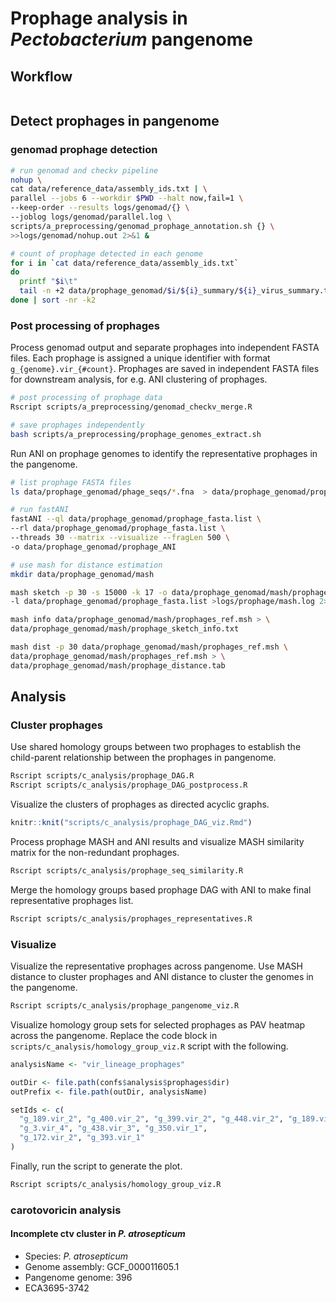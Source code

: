 # Prophage analysis in *Pectobacterium* pangenome

## Workflow

```mermaid

```

## Detect prophages in pangenome

### genomad prophage detection

```bash
# run genomad and checkv pipeline
nohup \
cat data/reference_data/assembly_ids.txt | \
parallel --jobs 6 --workdir $PWD --halt now,fail=1 \
--keep-order --results logs/genomad/{} \
--joblog logs/genomad/parallel.log \
scripts/a_preprocessing/genomad_prophage_annotation.sh {} \
>>logs/genomad/nohup.out 2>&1 &

# count of prophage detected in each genome
for i in `cat data/reference_data/assembly_ids.txt`
do
  printf "$i\t"
  tail -n +2 data/prophage_genomad/$i/${i}_summary/${i}_virus_summary.tsv | wc -l
done | sort -nr -k2

```

### Post processing of prophages 

Process genomad output and separate prophages into independent FASTA files. Each
prophage is assigned a unique identifier with format `g_{genome}.vir_{#count}`.
Prophages are saved in independent FASTA files for downstream analysis, for e.g.
ANI clustering of prophages.

```bash
# post processing of prophage data
Rscript scripts/a_preprocessing/genomad_checkv_merge.R

# save prophages independently
bash scripts/a_preprocessing/prophage_genomes_extract.sh
```

Run ANI on prophage genomes to identify the representative prophages in the 
pangenome.

```bash
# list prophage FASTA files
ls data/prophage_genomad/phage_seqs/*.fna  > data/prophage_genomad/prophage_fasta.list

# run fastANI
fastANI --ql data/prophage_genomad/prophage_fasta.list \
--rl data/prophage_genomad/prophage_fasta.list \
--threads 30 --matrix --visualize --fragLen 500 \
-o data/prophage_genomad/prophage_ANI

# use mash for distance estimation
mkdir data/prophage_genomad/mash

mash sketch -p 30 -s 15000 -k 17 -o data/prophage_genomad/mash/prophages_ref \
-l data/prophage_genomad/prophage_fasta.list >logs/prophage/mash.log 2>&1

mash info data/prophage_genomad/mash/prophages_ref.msh > \
data/prophage_genomad/mash/prophage_sketch_info.txt

mash dist -p 30 data/prophage_genomad/mash/prophages_ref.msh \
data/prophage_genomad/mash/prophages_ref.msh > \
data/prophage_genomad/mash/prophage_distance.tab

```

## Analysis

### Cluster prophages

Use shared homology groups between two prophages to establish the child-parent
relationship between the prophages in pangenome.

```bash
Rscript scripts/c_analysis/prophage_DAG.R
Rscript scripts/c_analysis/prophage_DAG_postprocess.R
```

Visualize the clusters of prophages as directed acyclic graphs.

```r
knitr::knit("scripts/c_analysis/prophage_DAG_viz.Rmd")
```

Process prophage MASH and ANI results and visualize MASH similarity matrix for
the non-redundant prophages.

```bash
Rscript scripts/c_analysis/prophage_seq_similarity.R
```

Merge the homology groups based prophage DAG with ANI to make final representative
prophages list.

```bash
Rscript scripts/c_analysis/prophages_representatives.R
```

### Visualize

Visualize the representative prophages across pangenome. Use MASH distance to
cluster prophages and ANI distance to cluster the genomes in the pangenome.

```bash
Rscript scripts/c_analysis/prophage_pangenome_viz.R
```

Visualize homology group sets for selected prophages as PAV heatmap across the
pangenome. Replace the code block in `scripts/c_analysis/homology_group_viz.R` 
script with the following.

```r
analysisName <- "vir_lineage_prophages"

outDir <- file.path(confs$analysis$prophages$dir)
outPrefix <- file.path(outDir, analysisName)

setIds <- c(
  "g_189.vir_2", "g_400.vir_2", "g_399.vir_2", "g_448.vir_2", "g_189.vir_1", 
  "g_3.vir_4", "g_438.vir_3", "g_350.vir_1",
  "g_172.vir_2", "g_393.vir_1"
)
```

Finally, run the script to generate the plot.

```bash
Rscript scripts/c_analysis/homology_group_viz.R
```

### carotovoricin analysis

#### Incomplete ctv cluster in *P. atrosepticum*

- Species: *P. atrosepticum*
- Genome assembly: GCF_000011605.1
- Pangenome genome: 396
- ECA3695-3742

